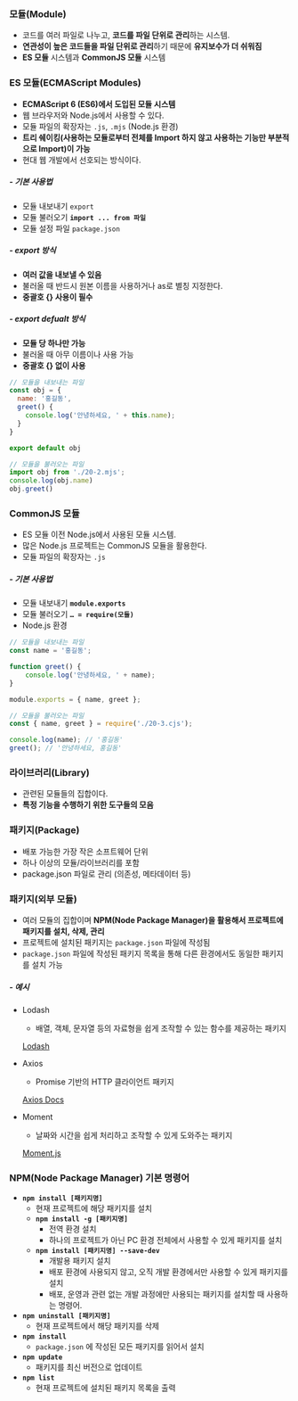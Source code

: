 
### 모듈(Module)
- 코드를 여러 파일로 나누고, **코드를 파일 단위로 관리**하는 시스템.
- **연관성이 높은 코드들을 파일 단위로 관리**하기 때문에 **유지보수가 더 쉬워짐**
- **ES 모듈** 시스템과 **CommonJS 모듈** 시스템


### ES 모듈(ECMAScript Modules)

- **ECMAScript 6 (ES6)에서 도입된 모듈 시스템**
- 웹 브라우저와 Node.js에서 사용할 수 있다.
- 모듈 파일의 확장자는 `.js`, `.mjs` (Node.js 환경)
- **트리 쉐이킹(사용하는 모듈로부터 전체를 Import 하지 않고 사용하는 기능만 부분적으로 Import)이 가능**
- 현대 웹 개발에서 선호되는 방식이다.

##### - 기본 사용법
- 모듈 내보내기 `export`
- 모듈 불러오기 **`import ... from 파일`**
- 모듈 설정 파일 `package.json`

##### - export 방식
- **여러 값을 내보낼 수 있음**
- 불러올 때 반드시 원본 이름을 사용하거나 as로 별칭 지정한다.
- **중괄호 {} 사용이 필수**

##### - export defualt 방식
- **모듈 당 하나만 가능**
- 불러올 때 아무 이름이나 사용 가능
- **중괄호 {} 없이 사용**
```Javascript
// 모듈을 내보내는 파일
const obj = {
  name: '홍길동',
  greet() {
    console.log('안녕하세요, ' + this.name);
  }
}

export default obj
```


```Javascript
// 모듈을 불러오는 파일
import obj from './20-2.mjs';
console.log(obj.name)
obj.greet()
```


### CommonJS 모듈
- ES 모듈 이전 Node.js에서 사용된 모듈 시스템.
- 많은 Node.js 프로젝트는 CommonJS 모듈을 활용한다.
- 모듈 파일의 확장자는 `.js`

##### - 기본 사용법
- 모듈 내보내기 **`module.exports`**
- 모듈 불러오기 **`… = require(모듈)`**
- Node.js 환경

```Javascript
// 모듈을 내보내는 파일
const name = '홍길동';

function greet() {
    console.log('안녕하세요, ' + name);
}

module.exports = { name, greet };
```

```Javascript
// 모듈을 불러오는 파일
const { name, greet } = require('./20-3.cjs');

console.log(name); // '홍길동'
greet(); // '안녕하세요, 홍길동'

```
### 라이브러리(Library)
- 관련된 모듈들의 집합이다.
- **특정 기능을 수행하기 위한 도구들의 모음**


### **패키지(Package)**
- 배포 가능한 가장 작은 소프트웨어 단위
- 하나 이상의 모듈/라이브러리를 포함
- package.json 파일로 관리 (의존성, 메타데이터 등)

### 패키지(외부 모듈)
- 여러 모듈의 집합이며 **NPM(Node Package Manager)을 활용해서 프로젝트에 패키지를 설치, 삭제, 관리**
- 프로젝트에 설치된 패키지는 `package.json` 파일에 작성됨
- `package.json` 파일에 작성된 패키지 목록을 통해 다른 환경에서도 동일한 패키지를 설치 가능

##### - 예시

- Lodash
    
    - 배열, 객체, 문자열 등의 자료형을 쉽게 조작할 수 있는 함수를 제공하는 패키지
    
    [Lodash](https://lodash.com/)
    
- Axios
    
    - Promise 기반의 HTTP 클라이언트 패키지
    
    [Axios Docs](https://axios-http.com/kr/docs/intro)
    
- Moment
    
    - 날짜와 시간을 쉽게 처리하고 조작할 수 있게 도와주는 패키지
    
    [Moment.js](https://momentjs.com/)


### NPM(Node Package Manager) 기본 명령어
- **`npm install [패키지명]`**
    - 현재 프로젝트에 해당 패키지를 설치
    - **`npm install -g [패키지명]`**
        - 전역 환경 설치
        - 하나의 프로젝트가 아닌 PC 환경 전체에서 사용할 수 있게 패키지를 설치
    - **`npm install [패키지명] --save-dev`**
        - 개발용 패키지 설치
        - 배포 환경에 사용되지 않고, 오직 개발 환경에서만 사용할 수 있게 패키지를 설치
        - 배포, 운영과 관련 없는 개발 과정에만 사용되는 패키지를 설치할 때 사용하는 명령어.
- **`npm uninstall [패키지명]`**
    - 현재 프로젝트에서 해당 패키지를 삭제
- **`npm install`**
    - `package.json` 에 작성된 모든 패키지를 읽어서 설치
- **`npm update`**
    - 패키지를 최신 버전으로 업데이트
- **`npm list`**
    - 현재 프로젝트에 설치된 패키지 목록을 출력
